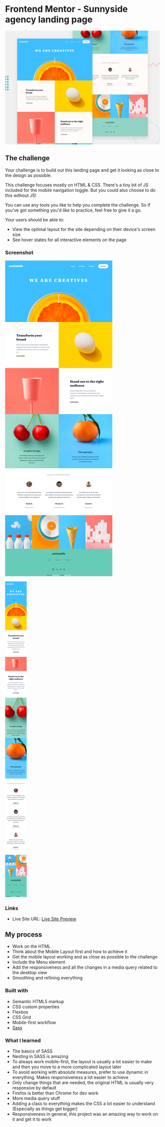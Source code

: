 # Frontend Mentor - Sunnyside agency landing page

![Design preview for the Sunnyside agency landing page coding challenge](./design/desktop-preview.jpg)

## The challenge

Your challenge is to build out this landing page and get it looking as close to the design as possible.

This challenge focuses mostly on HTML & CSS. There's a tiny bit of JS included for the mobile navigation toggle. But you could also choose to do this without JS!

You can use any tools you like to help you complete the challenge. So if you've got something you'd like to practice, feel free to give it a go.

Your users should be able to:

- View the optimal layout for the site depending on their device's screen size
- See hover states for all interactive elements on the page

### Screenshot

![Desktop](./assets/images/desktop-preview.png)

![Mobile](./assets/images/mobile-preview.png)

### Links

- Live Site URL: [Live Site Preview](https://sunnyside-landingpage-challenge-layout.netlify.app/)

## My process

- Work on the HTML
- Think about the Mobile Layout first and how to achieve it
- Get the mobile layout working and as close as possible to the challenge
- Include the Menu element
- Add the responsiveness and all the changes in a media query related to the desktop view
- Smoothing and refining everything

### Built with

- Semantic HTML5 markup
- CSS custom properties
- Flexbox
- CSS Grid
- Mobile-first workflow
- [Sass](https://sass-lang.com/)

### What I learned

- The basics of SASS
- Nesting in SASS is amazing
- To always work mobile-first, the layout is usually a lot easier to make and then you move to a more complicated layout later
- To avoid working with absolute measures, prefer to use dynamic in everything. Makes responsiveness a lot easier to achieve
- Only change things that are needed, the original HTML is usually very responsive by default
- Firefox is better than Chrome for dev work
- More media query stuff
- Adding a class to everything makes the CSS a lot easier to understand (Especially as things get bigger)
- Responsiveness in general, this project was an amazing way to work on it and get it to work
